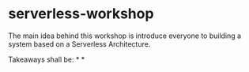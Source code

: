 # serverless-workshop

The main idea behind this workshop is introduce everyone to building a system based on a Serverless Architecture.

Takeaways shall be:
* 
*
